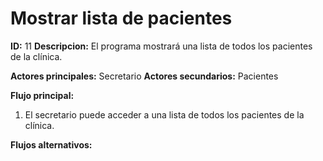 # Mostrar lista de pacientes

**ID:** 11 **Descripcion:** El programa mostrará una lista de todos los pacientes de la clínica.

**Actores principales:** Secretario **Actores secundarios:** Pacientes 

**Flujo principal:**
1. El secretario puede acceder a una lista de todos los pacientes de la clínica.


**Flujos alternativos:**


